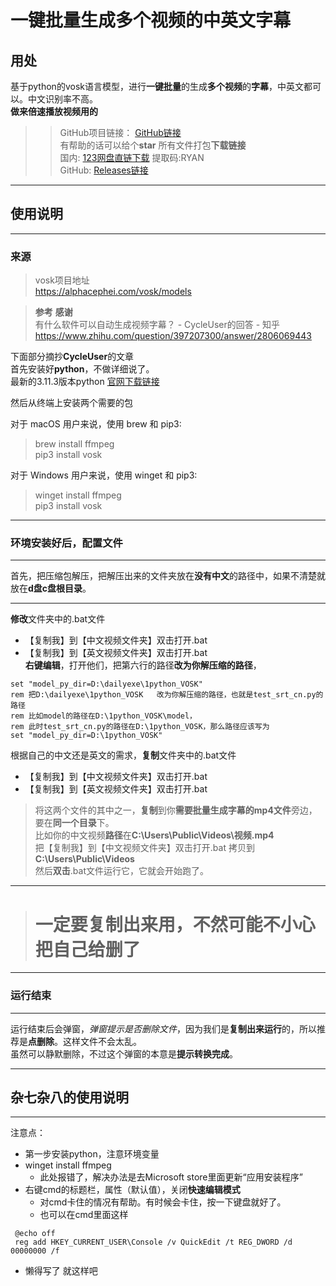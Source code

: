 # **一键批量**生成**多个视频**的**中英文字幕**

## **用处**
基于python的vosk语言模型，进行**一键批量**的生成**多个视频**的**字幕**，中英文都可以。中文识别率不高。  
**做来倍速播放视频用的** 
> >GitHub项目链接：
> >[GitHub链接](https://github.com/RyananChen/Python_VOSK_Subtitle_Generation_SRT)  
> >有帮助的话可以给个**star**
> >所有文件打包**下载链接**  
> > 国内:  [123网盘直链下载](https://www.123pan.com/s/mVTcVv-9oGJ.html)   提取码:RYAN  
> > GitHub: [Releases链接](https://github.com/RyananChen/Python_VOSK_Subtitle_Generation_SRT/releases/tag/V1.0.0)  
* * *
## **使用说明**
---------

### **来源**  
> vosk项目地址  
> https://alphacephei.com/vosk/models    

> **参考**  **感谢**  
> 有什么软件可以自动生成视频字幕？ - CycleUser的回答 - 知乎
> https://www.zhihu.com/question/397207300/answer/2806069443
> 
下面部分摘抄**CycleUser**的文章  
首先安装好**python**，不做详细说了。   
最新的3.11.3版本python [官网下载链接](https://www.python.org/ftp/python/3.11.3/python-3.11.3-amd64.exe  )  
 
然后从终端上安装两个需要的包  

对于 macOS 用户来说，使用 brew 和 pip3:
> brew install ffmpeg  
> pip3 install vosk   

对于 Windows 用户来说，使用 winget 和 pip3:
> winget install ffmpeg  
> pip3 install vosk
  

* * *
### **环境安装好后，配置文件**  
---------
首先，把压缩包解压，把解压出来的文件夹放在**没有中文**的路径中，如果不清楚就放在**d盘c盘根目录**。    

* * *
**修改**文件夹中的.bat文件  
- 【复制我】到【中文视频文件夹】双击打开.bat 
- 【复制我】到【英文视频文件夹】双击打开.bat  
**右键编辑**，打开他们，把第六行的路径**改为你解压缩的路径**，
``` dos
set "model_py_dir=D:\dailyexe\1python_VOSK"
rem 把D:\dailyexe\1python_VOSK   改为你解压缩的路径，也就是test_srt_cn.py的路径
rem 比如model的路径在D:\1python_VOSK\model，
rem 此时test_srt_cn.py的路径在D:\1python_VOSK，那么路径应该写为
set "model_py_dir=D:\1python_VOSK"
```

根据自己的中文还是英文的需求，**复制**文件夹中的.bat文件  
- 【复制我】到【中文视频文件夹】双击打开.bat 
- 【复制我】到【英文视频文件夹】双击打开.bat  

>将这两个文件的其中之一，**复制**到你**需要批量生成字幕的mp4文件**旁边，要在**同一个目录**下。  
>比如你的中文视频**路径**在**C:\Users\Public\Videos\视频.mp4**  
>把【复制我】到【中文视频文件夹】双击打开.bat 拷贝到**C:\Users\Public\Videos**  
>然后**双击**.bat文件运行它，它就会开始跑了。
* * *
> # 一定要复制出来用，不然可能不小心把自己给删了
* * *
### **运行结束**
---------
运行结束后会弹窗，*弹窗提示是否删除文件*，因为我们是**复制出来运行**的，所以推荐是**点删除**。这样文件不会太乱。  
虽然可以静默删除，不过这个弹窗的本意是**提示转换完成**。


* * *
## 杂七杂八的使用说明
---------
注意点：
- 第一步安装python，注意环境变量
- winget install ffmpeg  
  - 此处报错了，解决办法是去Microsoft store里面更新“应用安装程序”
- 右键cmd的标题栏，属性（默认值），关闭**快速编辑模式**
  - 对cmd卡住的情况有帮助。有时候会卡住，按一下键盘就好了。
  - 也可以在cmd里面这样
``` dos
 @echo off
 reg add HKEY_CURRENT_USER\Console /v QuickEdit /t REG_DWORD /d 00000000 /f
```
- 懒得写了 就这样吧
